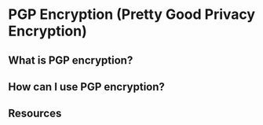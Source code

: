 [//]: # (PGP README.md)

# PGP Encryption (Pretty Good Privacy Encryption)

## What is PGP encryption?

## How can I use PGP encryption?

## Resources
